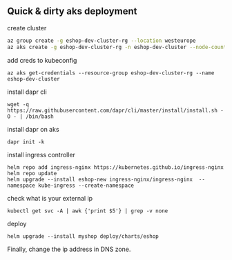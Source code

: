 ## Quick & dirty aks deployment

create cluster
```sh
az group create -g eshop-dev-cluster-rg --location westeurope
az aks create -g eshop-dev-cluster-rg -n eshop-dev-cluster --node-count 1 --location westeurope
```

add creds to kubeconfig

```shell
az aks get-credentials --resource-group eshop-dev-cluster-rg --name eshop-dev-cluster
```

install dapr cli

```shell
wget -q https://raw.githubusercontent.com/dapr/cli/master/install/install.sh -O - | /bin/bash
```

install dapr on aks

```shell
dapr init -k
```

install ingress controller

```shell
helm repo add ingress-nginx https://kubernetes.github.io/ingress-nginx
helm repo update
helm upgrade --install eshop-new ingress-nginx/ingress-nginx  --namespace kube-ingress --create-namespace
```

check what is your external ip

```shell
kubectl get svc -A | awk {'print $5'} | grep -v none
```


deploy

```shell
helm upgrade --install myshop deploy/charts/eshop 
```

Finally, change the ip address in DNS zone.

